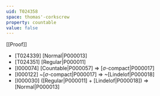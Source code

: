 ```yaml
---
uid: T024358
space: thomas'-corkscrew
property: countable
value: false
---
```

[[Proof]]

* [T024339] [Normal|P000013]
* [T024351] [Regular|P000011]
* [I000074] [Countable|P000057] => [$\sigma$-compact|P000017]
* [I000122] ~[$\sigma$-compact|P000017] => ~[Lindelof|P000018]
* [I000030] ([Regular|P000011] + [Lindelof|P000018]) => [Normal|P000013]

